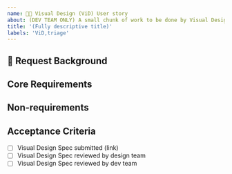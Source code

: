 ```yaml
---
name: 🧑‍🎨 Visual Design (ViD) User story
about: (DEV TEAM ONLY) A small chunk of work to be done by Visual Designer
title: '(Fully descriptive title)'
labels: 'ViD,triage'
---
```


<!-- Ensure the title can be understood without the parent item's context, e.g. "nimble-datepicker Visual Design" rather than just "Visual Design" -->

## 📌 Request Background

<!-- A short description of the request and requester. E.g. Who is the client and how do they expect to use the component? -->
<!-- Link to IxD spec -->

## Core Requirements

<!-- Outline the essential requirements of the component visual design. What states, variations, or other constraints are required? E.g. For a date picker… 

- Component needs block and outline appearances
- Component needs to fit in an editable table cell and in a details panel 
- Reuse the existing calendar icon
- … -->

## Non-requirements

<!-- What ideas are out of scope for this component? E.g. For a date picker… 

- Component does not need a ghost appearance
- … -->


## Acceptance Criteria

- [ ] Visual Design Spec submitted (link)
- [ ] Visual Design Spec reviewed by design team
- [ ] Visual Design Spec reviewed by dev team